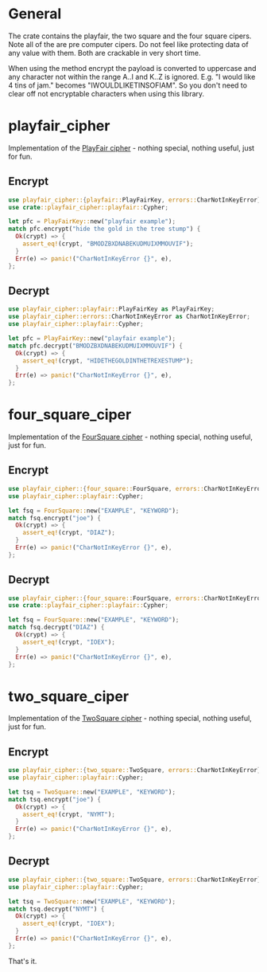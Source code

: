# General

The crate contains the playfair, the two square and the four square cipers.
Note all of the are pre computer cipers. Do not feel like
protecting data of any value with them. Both are crackable
in very short time.

When using the method encrypt the payload is converted to uppercase
and any character not within the range A..I and K..Z is ignored.
E.g. "I would like 4 tins of jam." becomes "IWOULDLIKETINSOFIAM".
So you don't need to clear off not encryptable characters when using
this library.

# playfair_cipher
Implementation of the [PlayFair cipher](https://en.wikipedia.org/wiki/Playfair_cipher) - nothing special, nothing useful, just for fun. 




## Encrypt

```rust
use playfair_cipher::{playfair::PlayFairKey, errors::CharNotInKeyError};
use crate::playfair_cipher::playfair::Cypher;

let pfc = PlayFairKey::new("playfair example");
match pfc.encrypt("hide the gold in the tree stump") {
  Ok(crypt) => {
    assert_eq!(crypt, "BMODZBXDNABEKUDMUIXMMOUVIF");
  }
  Err(e) => panic!("CharNotInKeyError {}", e),
};
```

## Decrypt

```rust
use playfair_cipher::playfair::PlayFairKey as PlayFairKey;
use playfair_cipher::errors::CharNotInKeyError as CharNotInKeyError;
use playfair_cipher::playfair::Cypher;

let pfc = PlayFairKey::new("playfair example");
match pfc.decrypt("BMODZBXDNABEKUDMUIXMMOUVIF") {
  Ok(crypt) => {
    assert_eq!(crypt, "HIDETHEGOLDINTHETREXESTUMP");
  }
  Err(e) => panic!("CharNotInKeyError {}", e),
}; 
```

# four_square_ciper
Implementation of the [FourSquare cipher](https://en.wikipedia.org/wiki/Four-square_cipher) - nothing special, nothing useful, just for fun.

## Encrypt

```rust
use playfair_cipher::{four_square::FourSquare, errors::CharNotInKeyError};
use playfair_cipher::playfair::Cypher;

let fsq = FourSquare::new("EXAMPLE", "KEYWORD");
match fsq.encrypt("joe") {
  Ok(crypt) => {
    assert_eq!(crypt, "DIAZ");
  }
  Err(e) => panic!("CharNotInKeyError {}", e),
};
```

## Decrypt

```rust
use playfair_cipher::{four_square::FourSquare, errors::CharNotInKeyError};
use crate::playfair_cipher::playfair::Cypher;

let fsq = FourSquare::new("EXAMPLE", "KEYWORD");
match fsq.decrypt("DIAZ") {
  Ok(crypt) => {
    assert_eq!(crypt, "IOEX");
  }
  Err(e) => panic!("CharNotInKeyError {}", e),
};
```
# two_square_ciper
Implementation of the [TwoSquare cipher](https://en.wikipedia.org/wiki/Two-square_cipher) - nothing special, nothing useful, just for fun.

## Encrypt

```rust
use playfair_cipher::{two_square::TwoSquare, errors::CharNotInKeyError};
use playfair_cipher::playfair::Cypher;

let tsq = TwoSquare::new("EXAMPLE", "KEYWORD");
match tsq.encrypt("joe") {
  Ok(crypt) => {
    assert_eq!(crypt, "NYMT");
  }
  Err(e) => panic!("CharNotInKeyError {}", e),
};
```

## Decrypt

```rust
use playfair_cipher::{two_square::TwoSquare, errors::CharNotInKeyError};
use playfair_cipher::playfair::Cypher;

let tsq = TwoSquare::new("EXAMPLE", "KEYWORD");
match tsq.decrypt("NYMT") {
  Ok(crypt) => {
    assert_eq!(crypt, "IOEX");
  }
  Err(e) => panic!("CharNotInKeyError {}", e),
};
```

That's it.


